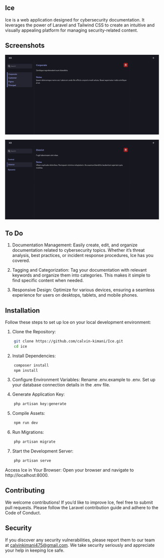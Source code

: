 ## Ice
Ice is a web application designed for cybersecurity documentation. It leverages the power of Laravel and Tailwind CSS to create an intuitive and visually appealing platform for managing security-related content.

## Screenshots

![screenshot 1](./screenshots/ice1.png)

![screenshot 2](./screenshots/ice2.png)

## To Do
1. Documentation Management: Easily create, edit, and organize documentation related to cybersecurity topics. Whether it’s threat analysis, best practices, or incident response procedures, Ice has you covered.

2. Tagging and Categorization: Tag your documentation with relevant keywords and organize them into categories. This makes it simple to find specific content when needed.

3. Responsive Design: Optimize for various devices, ensuring a seamless experience for users on desktops, tablets, and mobile phones.

## Installation

Follow these steps to set up Ice on your local development environment:

1. Clone the Repository:

```bash
    git clone https://github.com/calvin-kimani/Ice.git
    cd ice
```

2. Install Dependencies:
```bash
    composer install
    npm install
```

3. Configure Environment Variables:
        Rename .env.example to .env.
        Set up your database connection details in the .env file.

4. Generate Application Key:

```bash
    php artisan key:generate
```

5. Compile Assets:

```bash
    npm run dev
```

6. Run Migrations:

```bash
    php artisan migrate
```

7. Start the Development Server:

```bash
    php artisan serve
```

Access Ice in Your Browser: Open your browser and navigate to http://localhost:8000.

## Contributing

We welcome contributions! If you’d like to improve Ice, feel free to submit pull requests. Please follow the Laravel contribution guide and adhere to the Code of Conduct.

## Security

If you discover any security vulnerabilities, please report them to our team at calvinkimani475@gmail.com. We take security seriously and appreciate your help in keeping Ice safe.
